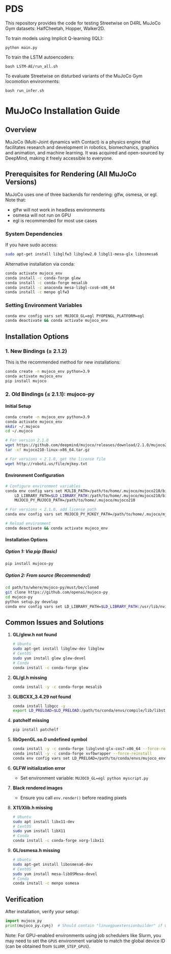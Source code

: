 # PDS
This repository provides the code for testing Streetwise on D4RL MuJoCo Gym datasets: HalfCheetah, Hopper, Walker2D.

To train models using Implicit Q-learning (IQL):
```
python main.py
```

To train the LSTM autoencoders:
```
bash LSTM-AE/run_all.sh
```

To evaluate Streetwise on disturbed variants of the MuJoCo Gym locomotion environments:
```
bash run_infer.sh
```

# MuJoCo Installation Guide

## Overview
MuJoCo (Multi-Joint dynamics with Contact) is a physics engine that facilitates research and development in robotics, biomechanics, graphics and animation, and machine learning. It was acquired and open-sourced by DeepMind, making it freely accessible to everyone.

## Prerequisites for Rendering (All MuJoCo Versions)
MuJoCo uses one of three backends for rendering: glfw, osmesa, or egl. Note that:
- glfw will not work in headless environments
- osmesa will not run on GPU
- egl is recommended for most use cases

### System Dependencies
If you have sudo access:
```bash
sudo apt-get install libglfw3 libglew2.0 libgl1-mesa-glx libosmesa6
```

Alternative installation via conda:
```bash
conda activate mujoco_env
conda install -c conda-forge glew
conda install -c conda-forge mesalib
conda install -c anaconda mesa-libgl-cos6-x86_64
conda install -c menpo glfw3
```

### Setting Environment Variables
```bash
conda env config vars set MUJOCO_GL=egl PYOPENGL_PLATFORM=egl
conda deactivate && conda activate mujoco_env
```

## Installation Options

### 1. New Bindings (≥ 2.1.2)
This is the recommended method for new installations:

```bash
conda create -n mujoco_env python=3.9
conda activate mujoco_env
pip install mujoco
```

### 2. Old Bindings (≤ 2.1.1): mujoco-py

#### Initial Setup
```bash
conda create -n mujoco_env python=3.9
conda activate mujoco_env
mkdir ~/.mujoco
cd ~/.mujoco

# For version 2.1.0
wget https://github.com/deepmind/mujoco/releases/download/2.1.0/mujoco210-linux-x86_64.tar.gz
tar -xf mujoco210-linux-x86_64.tar.gz

# For versions < 2.1.0, get the license file
wget http://roboti.us/file/mjkey.txt
```

#### Environment Configuration
```bash
# Configure environment variables
conda env config vars set MJLIB_PATH=/path/to/home/.mujoco/mujoco210/bin/libmujoco210.so \
    LD_LIBRARY_PATH=$LD_LIBRARY_PATH:/path/to/home/.mujoco/mujoco210/bin \
    MUJOCO_PY_MUJOCO_PATH=/path/to/home/.mujoco/mujoco210

# For versions < 2.1.0, add license path
conda env config vars set MUJOCO_PY_MJKEY_PATH=/path/to/home/.mujoco/mjkey.txt

# Reload environment
conda deactivate && conda activate mujoco_env
```

#### Installation Options

##### Option 1: Via pip (Basic)
```bash
pip install mujoco-py
```

##### Option 2: From source (Recommended)
```bash
cd path/to/where/mujoco-py/must/be/cloned
git clone https://github.com/openai/mujoco-py
cd mujoco-py
python setup.py develop
conda env config vars set LD_LIBRARY_PATH=$LD_LIBRARY_PATH:/usr/lib/nvidia
```

## Common Issues and Solutions

1. **GL/glew.h not found**
   ```bash
   # Ubuntu
   sudo apt-get install libglew-dev libglew
   # CentOS
   sudo yum install glew glew-devel
   # Conda
   conda install -c conda-forge glew
   ```

2. **GL/gl.h missing**
   ```bash
   conda install -y -c conda-forge mesalib
   ```

3. **GLIBCXX_3.4.29 not found**
   ```bash
   conda install libgcc -y
   export LD_PRELOAD=$LD_PRELOAD:/path/to/conda/envs/compile/lib/libstdc++.so.6
   ```

4. **patchelf missing**
   ```bash
   pip install patchelf
   ```

5. **libOpenGL.so.0 undefined symbol**
   ```bash
   conda install -y -c conda-forge libglvnd-glx-cos7-x86_64 --force-reinstall
   conda install -y -c conda-forge xvfbwrapper --force-reinstall
   conda env config vars set LD_PRELOAD=/path/to/conda/envs/mujoco_env/x86_64-conda-linux-gnu/sysroot/usr/lib64/libGLdispatch.so.0
   ```

6. **GLFW initialization error**
   - Set environment variable: `MUJOCO_GL=egl python myscript.py`

7. **Black rendered images**
   - Ensure you call `env.render()` before reading pixels

8. **X11/Xlib.h missing**
   ```bash
   # Ubuntu
   sudo apt install libx11-dev
   # CentOS
   sudo yum install libX11
   # Conda
   conda install -c conda-forge xorg-libx11
   ```

9. **GL/osmesa.h missing**
   ```bash
   # Ubuntu
   sudo apt-get install libosmesa6-dev
   # CentOS
   sudo yum install mesa-libOSMesa-devel
   # Conda
   conda install -c menpo osmesa
   ```

## Verification
After installation, verify your setup:
```python
import mujoco_py
print(mujoco_py.cymj)  # Should contain "linuxgpuextensionbuilder" if GPU is enabled
```

Note: For GPU-enabled environments using job schedulers like Slurm, you may need to set the `GPUS` environment variable to match the global device ID (can be obtained from `SLURM_STEP_GPUS`).
